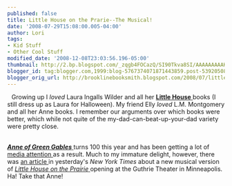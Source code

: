 ```yaml
---
published: false
title: Little House on the Prarie--The Musical!
date: '2008-07-29T15:08:00.005-04:00'
author: Lori
tags:
- Kid Stuff
- Other Cool Stuff
modified_date: '2008-12-08T23:03:56.196-05:00'
thumbnail: http://2.bp.blogspot.com/_zqgb4FOCazQ/SI90Tkva8SI/AAAAAAAAAHA/A23dqWYknxg/s72-c/lh2.jpg
blogger_id: tag:blogger.com,1999:blog-5767374071871443859.post-5392050833177593363
blogger_orig_url: http://brooklinebooksmith.blogspot.com/2008/07/little-house-on-prarie-musical.html
---
```


<a href="http://2.bp.blogspot.com/_zqgb4FOCazQ/SI90Tkva8SI/AAAAAAAAAHA/A23dqWYknxg/s1600-h/lh2.jpg"><img id="BLOGGER_PHOTO_ID_5228525572029346082" style="FLOAT: left; MARGIN: 0px 10px 10px 0px; CURSOR: hand" alt="" src="http://2.bp.blogspot.com/_zqgb4FOCazQ/SI90Tkva8SI/AAAAAAAAAHA/A23dqWYknxg/s320/lh2.jpg" border="0" /></a> Growing up I <em>loved</em> Laura Ingalls Wilder and all her <a href="http://brookline.booksense.com/NASApp/store/Product?s=showproduct&amp;isbn=9780064400015"><strong>Little House</strong> </a>books (I still dress up as Laura for Halloween). My friend Elly <em>loved </em>L.M. Montgomery and all her Anne books. I remember our arguments over which books were better, which while not quite of the my-dad-can-beat-up-your-dad variety were pretty close.<br /><div></div><br /><div><a href="http://brookline.booksense.com/NASApp/store/Product?s=showproduct&amp;isbn=9780553213133"><strong><em>Anne of Green Gables</em></strong> </a>turns 100 this year and has been getting a lot of <a href="http://www.newsweek.com/id/147758">media attention </a>as a result. Much to my immature delight, however, there was <a href="http://www.nytimes.com/2008/07/28/theater/28prai.html?pagewanted=1&amp;ref=theater">an article </a>in yesterday's <em>New York Times</em> about a new musical version of <a href="http://www.guthrietheater.org/prairie"><em>Little House on the Prairie</em> </a>opening at the Guthrie Theater in Minneapolis. Ha! Take that Anne! </div>